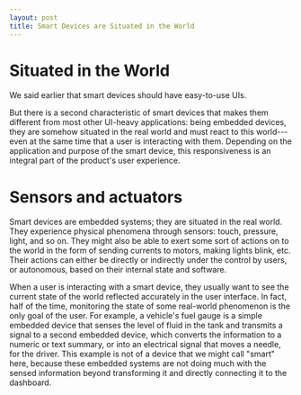 ```yaml
---
layout: post
title: Smart Devices are Situated in the World
---
```


# Situated in the World

We said earlier that smart devices should have easy-to-use UIs.

But there is a second characteristic of smart devices that makes them
different from most other UI-heavy applications: being embedded
devices, they are somehow situated in the real world and must react to
this world--- even at the same time that a user is interacting with
them. Depending on the application and purpose of the smart device,
this responsiveness is an integral part of the product's user
experience.

# Sensors and actuators

Smart devices are embedded systems; they are situated in the real
world. They experience physical phenomena through sensors: touch,
pressure, light, and so on. They might also be able to exert some sort
of actions on to the world in the form of sending currents to motors,
making lights blink, etc.  Their actions can either be directly or
indirectly under the control by users, or autonomous, based on their
internal state and software.

When a user is interacting with a smart device, they usually want to
see the current state of the world reflected accurately in the user
interface.  In fact, half of the time, monitoring the state of some
real-world phenomenon is the only goal of the user. For example, a
vehicle's fuel gauge is a simple embedded device that senses the level
of fluid in the tank and transmits a signal to a second embedded
device, which converts the information to a numeric or text summary,
or into an electrical signal that moves a needle, for the driver.
This example is not of a device that we might call "smart" here,
because these embedded systems are not doing much with the sensed
information beyond transforming it and directly connecting it to the
dashboard.

